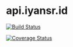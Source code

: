 # api.iyansr.id


[![Build Status](https://travis-ci.com/iyansr/api.iyansr.id.svg?token=F8VSrBz9Ma1zMws6hEzD&branch=master)](https://travis-ci.com/iyansr/api.iyansr.id)

[![Coverage Status](https://coveralls.io/repos/github/iyansr/api.iyansr.id/badge.svg?branch=master)](https://coveralls.io/github/iyansr/api.iyansr.id?branch=master)